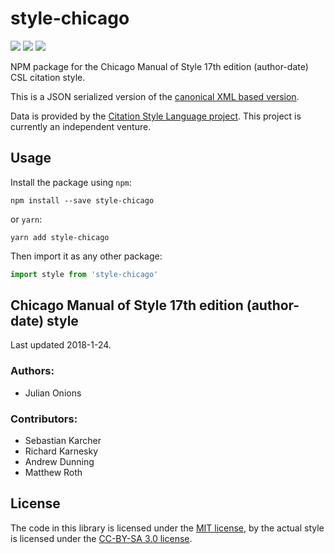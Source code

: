 # style-chicago

[![](https://flat.badgen.net/npm/v/style-chicago)](https://npmjs.org/package/style-chicago)
[![](https://flat.badgen.net/badge/license/MIT/blue)][mit]
[![](https://flat.badgen.net/badge/license/CC-BY-SA/blue)][cc-by-sa-3.0]

NPM package for the Chicago Manual of Style 17th edition (author-date) CSL citation style.

This is a JSON serialized version of the [canonical XML based version](http://www.zotero.org/styles/chicago-author-date).

Data is provided by the [Citation Style Language project](https://citationstyles.org).
This project is currently an independent venture.

## Usage
Install the package using `npm`:

```shell
npm install --save style-chicago
```

or `yarn`:

```shell
yarn add style-chicago
```

Then import it as any other package:

```js
import style from 'style-chicago'
```

## Chicago Manual of Style 17th edition (author-date) style
Last updated 2018-1-24.

### Authors: 
- Julian Onions

### Contributors: 
- Sebastian Karcher
- Richard Karnesky
- Andrew Dunning
- Matthew Roth

## License
The code in this library is licensed under the [MIT license][mit], by the actual style is licensed under the [CC-BY-SA 3.0 license][cc-by-sa-3.0].

[mit]: https://opensource.org/licenses/MIT
[cc-by-sa-3.0]: https://creativecommons.org/licenses/by-sa/3.0/
